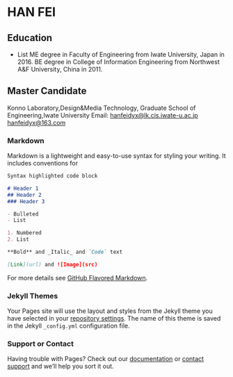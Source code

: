 # HAN FEI  
## Education
- List
ME degree in Faculty of Engineering from Iwate University, Japan in 2016.
BE degree in College of Information Engineering from Northwest A&F University, China in 2011.
## Master Candidate
Konno Laboratory,Design&Media Technology, Graduate School of Engineering,Iwate University 
Email: hanfeidyx@lk.cis.iwate-u.ac.jp    hanfeidyx@163.com





### Markdown

Markdown is a lightweight and easy-to-use syntax for styling your writing. It includes conventions for

```markdown
Syntax highlighted code block

# Header 1
## Header 2
### Header 3

- Bulleted
- List

1. Numbered
2. List

**Bold** and _Italic_ and `Code` text

[Link](url) and ![Image](src)
```

For more details see [GitHub Flavored Markdown](https://guides.github.com/features/mastering-markdown/).

### Jekyll Themes

Your Pages site will use the layout and styles from the Jekyll theme you have selected in your [repository settings](https://github.com/hanfeidyx/hanfeidyx.github.io/settings). The name of this theme is saved in the Jekyll `_config.yml` configuration file.

### Support or Contact

Having trouble with Pages? Check out our [documentation](https://help.github.com/categories/github-pages-basics/) or [contact support](https://github.com/contact) and we’ll help you sort it out.
